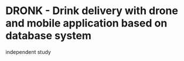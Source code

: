 # DRONK - Drink delivery with drone and mobile application based on database system
independent study
